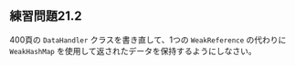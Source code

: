 ## 練習問題21.2

400頁の `DataHandler` クラスを書き直して、1つの `WeakReference` の代わりに `WeakHashMap` を使用して返されたデータを保持するようにしなさい。
